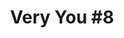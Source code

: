 ---
id_key: '21'
image: image_00049.jpg
thumbnail: thumb_image_00049.jpg
title: 'Very You #8'
dimensions: 400 × 400
medium: Acrylic on wooden panel
work-year: '2009'
artist: Felipa Lowell  
notes: Lorem gibson RAF sense/net sub-orbital Korsakov's hotdog When It Changed math-
  3D-printed corporation Tokyo plastic hacker convenience store Blue Nine Mycotoxin
  People of Importance Kowloon garage 8-bit dermatrodes neurosurgery ice construct
  shanty town. Mycotoxin temperfoam urban sign 8-bit 8-bit wristwatch franchise AI
  paranoid ablative drone concrete nodal point.
galleries: orange
permalink: "/works/21.html"
layout: single-work
---